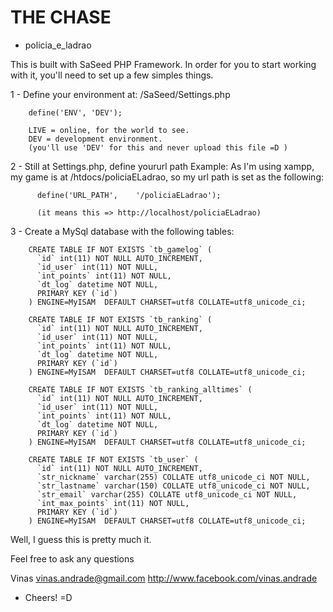 THE CHASE
==============
  - policia_e_ladrao


This is built with SaSeed PHP Framework. In order for you to start
working with it, you'll need to set up a few simples things.

1 - Define your environment at: /SaSeed/Settings.php
        
        define('ENV', 'DEV');
        
        LIVE = online, for the world to see.
        DEV = development environment.
        (you'll use 'DEV' for this and never upload this file =D )
        
2 - Still at Settings.php, define yoururl path
        Example: As I'm using xampp, my game is at /htdocs/policiaELadrao,
        so my url path is set as the following:
          
          define('URL_PATH',	'/policiaELadrao');
          
          (it means this => http://localhost/policiaELadrao)


3 - Create a MySql database with the following tables:

        CREATE TABLE IF NOT EXISTS `tb_gamelog` (
          `id` int(11) NOT NULL AUTO_INCREMENT,
          `id_user` int(11) NOT NULL,
          `int_points` int(11) NOT NULL,
          `dt_log` datetime NOT NULL,
          PRIMARY KEY (`id`)
        ) ENGINE=MyISAM  DEFAULT CHARSET=utf8 COLLATE=utf8_unicode_ci;

        CREATE TABLE IF NOT EXISTS `tb_ranking` (
          `id` int(11) NOT NULL AUTO_INCREMENT,
          `id_user` int(11) NOT NULL,
          `int_points` int(11) NOT NULL,
          `dt_log` datetime NOT NULL,
          PRIMARY KEY (`id`)
        ) ENGINE=MyISAM  DEFAULT CHARSET=utf8 COLLATE=utf8_unicode_ci;

        CREATE TABLE IF NOT EXISTS `tb_ranking_alltimes` (
          `id` int(11) NOT NULL AUTO_INCREMENT,
          `id_user` int(11) NOT NULL,
          `int_points` int(11) NOT NULL,
          `dt_log` datetime NOT NULL,
          PRIMARY KEY (`id`)
        ) ENGINE=MyISAM  DEFAULT CHARSET=utf8 COLLATE=utf8_unicode_ci;

        CREATE TABLE IF NOT EXISTS `tb_user` (
          `id` int(11) NOT NULL AUTO_INCREMENT,
          `str_nickname` varchar(255) COLLATE utf8_unicode_ci NOT NULL,
          `str_lastname` varchar(150) COLLATE utf8_unicode_ci NOT NULL,
          `str_email` varchar(255) COLLATE utf8_unicode_ci NOT NULL,
          `int_max_points` int(11) NOT NULL,
          PRIMARY KEY (`id`)
        ) ENGINE=MyISAM  DEFAULT CHARSET=utf8 COLLATE=utf8_unicode_ci;


Well, I guess this is pretty much it.

Feel free to ask any questions


Vinas
vinas.andrade@gmail.com
http://www.facebook.com/vinas.andrade


- Cheers! =D

